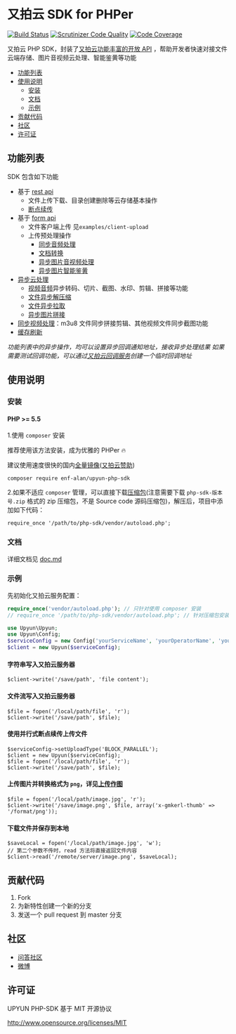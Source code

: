 # 又拍云 SDK for PHPer
[![Build Status](https://scrutinizer-ci.com/g/upyun/php-sdk/badges/build.png?b=master)](https://scrutinizer-ci.com/g/upyun/php-sdk/build-status/master) [![Scrutinizer Code Quality](https://scrutinizer-ci.com/g/upyun/php-sdk/badges/quality-score.png?b=master)](https://scrutinizer-ci.com/g/upyun/php-sdk/?branch=master) [![Code Coverage](https://scrutinizer-ci.com/g/upyun/php-sdk/badges/coverage.png?b=master)](https://scrutinizer-ci.com/g/upyun/php-sdk/?branch=master) 

又拍云 PHP SDK，封装了[又拍云功能丰富的开放 API](http://docs.upyun.com/api/) ，帮助开发者快速对接文件云端存储、图片音视频云处理、智能鉴黄等功能

- [功能列表](#list)
- [使用说明](#use-instructions)
  - [安装](#install)
  - [文档](#doc)
  - [示例](#usage)
- [贡献代码](#contribute)
- [社区](#community)
- [许可证](#license)


<a name="list"></a>
## 功能列表

SDK 包含如下功能

- 基于 [rest api](http://docs.upyun.com/api/rest_api/)
    - 文件上传下载、目录创建删除等云存储基本操作
    - [断点续传](http://docs.upyun.com/api/rest_api/#_3)
- 基于 [form api](http://docs.upyun.com/api/form_api/)
    - 文件客户端上传 见`examples/client-upload`
    - 上传预处理操作
        - [同步音频处理](http://docs.upyun.com/cloud/sync_audio/)
        - [文档转换](http://docs.upyun.com/cloud/uconvert/)
        - [异步图片音视频处理](http://docs.upyun.com/api/form_api/#_7)
        - [异步图片智能鉴黄](http://docs.upyun.com/ai/audit/)
- [异步云处理](http://docs.upyun.com/cloud/)
    - [视频音频](http://docs.upyun.com/cloud/av/)异步转码、切片、截图、水印、剪辑、拼接等功能
    - [文件异步解压缩](http://docs.upyun.com/cloud/unzip/)
    - [文件异步拉取](http://docs.upyun.com/cloud/spider/)
    - [异步图片拼接](http://docs.upyun.com/cloud/async_image/)
- [同步视频处理](http://docs.upyun.com/cloud/sync_video/)：m3u8 文件同步拼接剪辑、其他视频文件同步截图功能
- [缓存刷新](http://docs.upyun.com/api/purge/)

*功能列表中的异步操作，均可以设置异步回调通知地址，接收异步处理结果*
*如果需要测试回调功能，可以通过[又拍云回调服务](https://hooks.upyun.com/)创建一个临时回调地址*

<a name="use-instructions"></a>
## 使用说明

<a name="install"></a>
### 安装

#### PHP >= 5.5

1.使用 `composer` 安装

推荐使用该方法安装，成为优雅的 PHPer :fire: 

建议使用速度很快的国内[全量镜像](https://pkg.phpcomposer.com/#how-to-use-packagist-mirror)([又拍云赞助](https://pkg.phpcomposer.com/#donation))

```
composer require enf-alan/upyun-php-sdk
```

2.如果不适应 `composer` 管理，可以直接下载[压缩包](https://github.com/upyun/php-sdk/releases)(注意需要下载 `php-sdk-版本号.zip` 格式的 zip 压缩包，不是 Source code 源码压缩包)，解压后，项目中添加如下代码：

```
require_once '/path/to/php-sdk/vendor/autoload.php';
```
<a name="doc"></a>
### 文档

详细文档见 [doc.md](doc.md)

<a name="usage"></a>
### 示例

先初始化又拍云服务配置：

```php
require_once('vendor/autoload.php'); // 只针对使用 composer 安装
// require_once '/path/to/php-sdk/vendor/autoload.php'; // 针对压缩包安装

use Upyun\Upyun;
use Upyun\Config;
$serviceConfig = new Config('yourServiceName', 'yourOperatorName', 'yourOperatorPwd');
$client = new Upyun($serviceConfig);
```

#### 字符串写入又拍云服务器

```
$client->write('/save/path', 'file content');
```

#### 文件流写入又拍云服务器

```
$file = fopen('/local/path/file', 'r');
$client->write('/save/path', $file);
```

#### 使用并行式断点续传上传文件

```
$serviceConfig->setUploadType('BLOCK_PARALLEL');
$client = new Upyun($serviceConfig);
$file = fopen('/local/path/file', 'r');
$client->write('/save/path', $file);
```

#### 上传图片并转换格式为 `png`，详见[上传作图](http://docs.upyun.com/cloud/image/#_2)

```
$file = fopen('/local/path/image.jpg', 'r');
$client->write('/save/image.png', $file, array('x-gmkerl-thumb' => '/format/png'));
```

#### 下载文件并保存到本地 

```
$saveLocal = fopen('/local/path/image.jpg', 'w');
// 第二个参数不传时，read 方法将直接返回文件内容
$client->read('/remote/server/image.png', $saveLocal);
```

<a name="contribute"></a>
## 贡献代码
 1. Fork
 2. 为新特性创建一个新的分支
 3. 发送一个 pull request 到 master 分支

<a name="community"></a>
## 社区

 - [问答社区](http://segmentfault.com/upyun)
 - [微博](http://weibo.com/upaiyun)

<a name="license"></a>
## 许可证

UPYUN PHP-SDK 基于 MIT 开源协议

<http://www.opensource.org/licenses/MIT>

